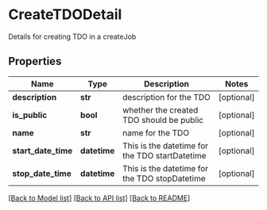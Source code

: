 # CreateTDODetail

Details for creating TDO in a createJob
## Properties
Name | Type | Description | Notes
------------ | ------------- | ------------- | -------------
**description** | **str** | description for the TDO | [optional] 
**is_public** | **bool** | whether the created TDO should be public | [optional] 
**name** | **str** | name for the TDO | [optional] 
**start_date_time** | **datetime** | This is the datetime for the TDO startDatetime | [optional] 
**stop_date_time** | **datetime** | This is the datetime for the TDO stopDatetime | [optional] 

[[Back to Model list]](../README.md#documentation-for-models) [[Back to API list]](../README.md#documentation-for-api-endpoints) [[Back to README]](../README.md)


